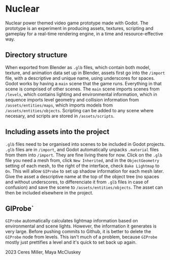 # Nuclear
Nuclear power themed video game prototype made with Godot.
The prototype is an experiment in producing assets, textures, scripting and gameplay for a real-time rendering engine, in a time and resource-effective way.

## Directory structure
When exported from Blender as `.glb` files, which contain both model, texture, and animation data set up in Blender, assets first go into the `/import` file, with a descriptive and unique name, using underscores for spaces.
Godot works by having a `main` scene that the game runs. Everything in that scene is comprised of other scenes. The `main` scene imports scenes from `/levels`, which contains lighting and environmental information, which in sequence imports level geometry and collision information from `/assets/entities/maps`, which imports models from `/assets/entities/objects`. 
Scripting can be added to any scene where necesary, and scripts are stored in `/assets/scripts`.

## Including assets into the project
`.glb` files need to be organised into scenes to be included in Godot projects. `.glb` files are in `/import`, and Godot automatically unpacks `.material` files from them into `/import`. They are fine living there for now.
Click on the `.glb` file you need a mesh from, click `New Inherited`, and in the `ObjectGeometry` setting of each mesh, to the right of the interface, check `Bake Lightmap` to `On`. This will allow `GIProbe` to set up shadow information for each mesh later.
Give the asset a descriptive name at the top of the object tree (no spaces and without underscores, to differenciate it from `.glb` files in case of confusion) and save the scene to `/assets/entities/objects`. The asset can then be included elsewhere in the project.

## GIProbe`
`GIProbe` automatically calculates lightmap information based on environmental and scene lights. However, the information it generates is very large. Before pushing commits to Github, it is better to delete the `GIProbe` node from levels. This isn't much of a problem, because `GIProbe` mostly just prettifies a level and it's quick to set back up again.

2023 Ceres Miller, Maya McCluskey
